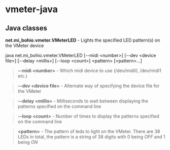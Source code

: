 # vmeter-java

## Java classes

**net.mi_bohio.vmeter.VMeterLED** - Lights the specified LED pattern(s) on the VMeter device

java net.mi_bohio.vmeter.VMeterLED [--midi \<number>] [--dev \<device file>] [--delay \<millis>] [--loop \<count>] \<pattern> [\<pattern>...]

> **--midi \<number>** - Which midi device to use (/dev/midi0, /dev/midi1 etc.)

> **--dev \<device file>** - Alternate way of specifying the device file for the VMeter

> **--delay \<millis>** - Milliseconds to wait between displaying the patterns specified on the command line

> **--loop \<count>** - Number of times to display the patterns specified on the command line

> **\<pattern>** - The pattern of leds to light on the VMeter.  There are 38 LEDs in total, the pattern is a string of 38 digits with 0 being *OFF* and 1 being *ON* 
